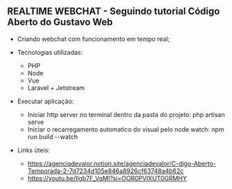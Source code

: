 ## REALTIME WEBCHAT - Seguindo tutorial Código Aberto do Gustavo Web

- Criando webchat com funcionamento em tempo real;

* Tecnologias utilizadas:
    - PHP
    - Node
    - Vue
    - Laravel + Jetstream

* Executar aplicação:
    - Iniciar http server no terminal dentro da pasta do projeto: php artisan serve
    - Iniciar o recarregamento automatico do visual pelo node watch: npm run build --watch

* Links úteis:
    - https://agenciadevalor.notion.site/agenciadevalor/C-digo-Aberto-Temporada-2-7d7234d105e846a8926cf63748a4b62c
    - https://youtu.be/llgb7F_VqMI?si=OOR0PVlXUT0GRMHY

